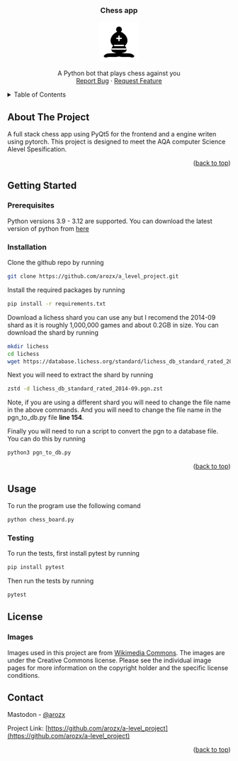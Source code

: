 <div>
<a id="readme-top"></a>

<br />
<h3 align="center">Chess app</h3>
<p align="center">
    <img src="https://github.com/arozx/a-level_project/blob/main/media/black/Bishop.svg?raw=true" alt="Bishop">
</p>

  <p align="center">
    A Python bot that plays chess against you
    <br />
    <a href="https://github.com/arozx/a-level_project/issues">Report Bug</a>
    ·
    <a href="https://github.com/arozx/a-level_project/issues">Request Feature</a>
  </p>
</div>

<details>
  <summary>Table of Contents</summary>
  <ol>
    <li>
      <a href="#about-the-project">About The Project</a>
    </li>
    <li>
      <a href="#getting-started">Getting Started</a>
      <ul>
        <li><a href="#prerequisites">Prerequisites</a></li>
        <li><a href="#installation">Installation</a></li>
      </ul>
    </li>
    <li><a href="#usage">Usage</a></li>
    <li><a href="#testing">Testing</a></li>
    <li>
      <a href="#license">Licence</a>
      <ul>
        <li><a href="#images">Images</a></li>
      </ul>
    </li>
    <li><a href="#contact">Contact</a></li>
  </ol>
</details>

<!-- ABOUT THE PROJECT -->
## About The Project

A full stack chess app using PyQt5 for the frontend and a engine writen using pytorch. This project is designed to meet the AQA computer Science Alevel Spesification.

<p align="right">(<a href="#readme-top">back to top</a>)</p>

<!-- GETTING STARTED -->
## Getting Started

### Prerequisites

Python versions 3.9 - 3.12 are supported. You can download the latest version of python from [here](https://www.python.org/downloads/)


### Installation

Clone the github repo by running

```sh
git clone https://github.com/arozx/a_level_project.git
```

Install the required packages by running

```sh
pip install -r requirements.txt
```

Download a lichess shard you can use any but I recomend the 2014-09 shard as it is roughly 1,000,000 games and about 0.2GB in size. You can download the shard by running

```sh
mkdir lichess
cd lichess
wget https://database.lichess.org/standard/lichess_db_standard_rated_2014-09.pgn.zst
```

Next you will need to extract the shard by running

```sh
zstd -d lichess_db_standard_rated_2014-09.pgn.zst
```

Note, if you are using a different shard you will need to change the file name in the above commands. And you will need to change the file name in the pgn_to_db.py file **line 154**.

Finally you will need to run a script to convert the pgn to a database file. You can do this by running

```sh
python3 pgn_to_db.py
```

<p align="right">(<a href="#readme-top">back to top</a>)</p>

<!-- USAGE -->
## Usage

To run the program use the following comand

```sh
python chess_board.py
```

### Testing

To run the tests, first install pytest by running

```sh
pip install pytest
```

Then run the tests by running

```sh
pytest
```

<!-- LICENSE -->
## License

### Images

Images used in this project are from [Wikimedia Commons](https://commons.wikimedia.org/wiki/Category:SVG_chess_pieces). The images are under the Creative Commons license. Please see the individual image pages for more information on the copyright holder and the specific license conditions.

<!-- CONTACT -->
## Contact

Mastodon - [@arozx](https://infosec.exchange/@arozx)

Project Link: [https://github.com/arozx/a-level_project](https://github.com/arozx/a-level_project)

<p align="right">(<a href="#readme-top">back to top</a>)</p>
